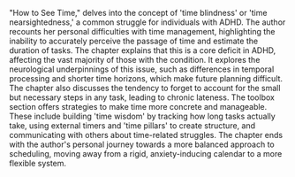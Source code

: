 "How to See Time," delves into the concept of 'time blindness' or 'time nearsightedness,' a common struggle for individuals with ADHD. The author recounts her personal difficulties with time management, highlighting the inability to accurately perceive the passage of time and estimate the duration of tasks. The chapter explains that this is a core deficit in ADHD, affecting the vast majority of those with the condition. It explores the neurological underpinnings of this issue, such as differences in temporal processing and shorter time horizons, which make future planning difficult. The chapter also discusses the tendency to forget to account for the small but necessary steps in any task, leading to chronic lateness. The toolbox section offers strategies to make time more concrete and manageable. These include building 'time wisdom' by tracking how long tasks actually take, using external timers and 'time pillars' to create structure, and communicating with others about time-related struggles. The chapter ends with the author's personal journey towards a more balanced approach to scheduling, moving away from a rigid, anxiety-inducing calendar to a more flexible system.